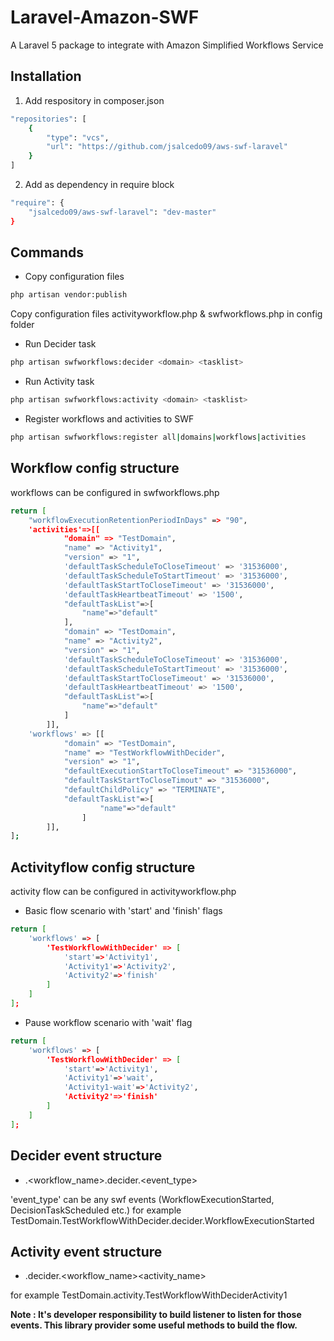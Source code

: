 # Laravel-Amazon-SWF
A Laravel 5 package to integrate with Amazon Simplified Workflows Service

## Installation
1. Add respository in composer.json
```sh
"repositories": [
    {
        "type": "vcs",
        "url": "https://github.com/jsalcedo09/aws-swf-laravel"
    }
]
```

2. Add as dependency in require block
```sh
"require": {
    "jsalcedo09/aws-swf-laravel": "dev-master"
}
```

## Commands

- Copy configuration files
```sh
php artisan vendor:publish
```

Copy configuration files activityworkflow.php & swfworkflows.php in config folder

- Run Decider task
```sh
php artisan swfworkflows:decider <domain> <tasklist>
```

- Run Activity task
```sh
php artisan swfworkflows:activity <domain> <tasklist>
```

- Register workflows and activities to SWF
```sh
php artisan swfworkflows:register all|domains|workflows|activities
```

## Workflow config structure
workflows can be configured in swfworkflows.php

```sh
return [
    "workflowExecutionRetentionPeriodInDays" => "90",
    'activities'=>[[
            "domain" => "TestDomain",
            "name" => "Activity1",
            "version" => "1",
            'defaultTaskScheduleToCloseTimeout' => '31536000',
            'defaultTaskScheduleToStartTimeout' => '31536000',
            'defaultTaskStartToCloseTimeout' => '31536000',
            'defaultTaskHeartbeatTimeout' => '1500',
            "defaultTaskList"=>[
                "name"=>"default"
            ],
            "domain" => "TestDomain",
            "name" => "Activity2",
            "version" => "1",
            'defaultTaskScheduleToCloseTimeout' => '31536000',
            'defaultTaskScheduleToStartTimeout' => '31536000',
            'defaultTaskStartToCloseTimeout' => '31536000',
            'defaultTaskHeartbeatTimeout' => '1500',
            "defaultTaskList"=>[
                "name"=>"default"
            ]
        ]],
    'workflows' => [[
            "domain" => "TestDomain",
            "name" => "TestWorkflowWithDecider",
            "version" => "1",
            "defaultExecutionStartToCloseTimeout" => "31536000",
            "defaultTaskStartToCloseTimout" => "31536000",
            "defaultChildPolicy" => "TERMINATE",
            "defaultTaskList"=>[
                    "name"=>"default"
                ]
        ]],
];
```

## Activityflow config structure

activity flow can be configured in activityworkflow.php

- Basic flow scenario with 'start' and 'finish' flags
```sh
return [
    'workflows' => [
        'TestWorkflowWithDecider' => [
            'start'=>'Activity1',
            'Activity1'=>'Activity2',
            'Activity2'=>'finish'
        ]
    ]
];
```

- Pause workflow scenario with 'wait' flag
```sh
return [
    'workflows' => [
        'TestWorkflowWithDecider' => [
            'start'=>'Activity1',
            'Activity1'=>'wait',
            'Activity1-wait'=>'Activity2',
            'Activity2'=>'finish'
        ]
    ]
];
```

## Decider event structure

- <domain>.<workflow_name>.decider.<event_type>

'event_type' can be any swf events (WorkflowExecutionStarted, DecisionTaskScheduled etc.)
for example TestDomain.TestWorkflowWithDecider.decider.WorkflowExecutionStarted

## Activity event structure
- <domain>.decider.<workflow_name><activity_name>

for example TestDomain.activity.TestWorkflowWithDeciderActivity1

**Note : It's developer responsibility to build listener to listen for those events. This library provider some useful methods to build the flow.**

